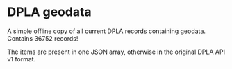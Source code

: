 DPLA geodata
============

A simple offline copy of all current DPLA records containing geodata. Contains 36752 records!

The items are present in one JSON array, otherwise in the original DPLA API v1 format.
